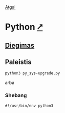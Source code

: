 [Atgal](./readme.md)

# Python [&#x2B67;](https://www.python.org/)

## [Diegimas](../install/py_readme.md)

## Paleistis

```bash
python3 py_sys-upgrade.py
```

arba

### Shebang

```shebang
#!/usr/bin/env python3
```
